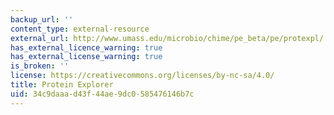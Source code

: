 ```yaml
---
backup_url: ''
content_type: external-resource
external_url: http://www.umass.edu/microbio/chime/pe_beta/pe/protexpl/
has_external_licence_warning: true
has_external_license_warning: true
is_broken: ''
license: https://creativecommons.org/licenses/by-nc-sa/4.0/
title: Protein Explorer
uid: 34c9daaa-d43f-44ae-9dc0-585476146b7c
---
```

